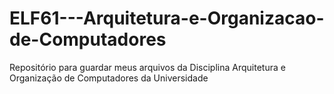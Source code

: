 # ELF61---Arquitetura-e-Organizacao-de-Computadores
Repositório para guardar meus arquivos da Disciplina Arquitetura e Organização de Computadores da Universidade
